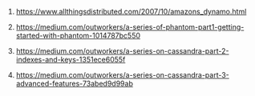 1) https://www.allthingsdistributed.com/2007/10/amazons_dynamo.html

2) https://medium.com/outworkers/a-series-of-phantom-part1-getting-started-with-phantom-1014787bc550

3) https://medium.com/outworkers/a-series-on-cassandra-part-2-indexes-and-keys-1351ece6055f

4) https://medium.com/outworkers/a-series-on-cassandra-part-3-advanced-features-73abed9d99ab


